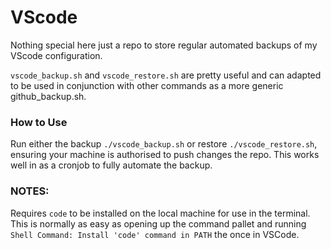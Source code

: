 # VScode

Nothing special here just a repo to store regular automated backups of my VScode configuration.

`vscode_backup.sh` and `vscode_restore.sh` are pretty useful and can adapted to be used in conjunction with other commands as a more generic github_backup.sh.

### How to Use

Run either the backup `./vscode_backup.sh` or restore `./vscode_restore.sh`, ensuring your machine is authorised to push changes the repo. This works well in as a cronjob to fully automate the backup.

### NOTES:

Requires `code` to be installed on the local machine for use in the terminal. This is normally as easy as opening up the command pallet and running `Shell Command: Install 'code' command in PATH` the once in VSCode.
